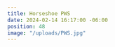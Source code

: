 ```yaml
---
title: Horseshoe PWS
date: 2024-02-14 16:17:00 -06:00
position: 48
image: "/uploads/PWS.jpg"
---
```


